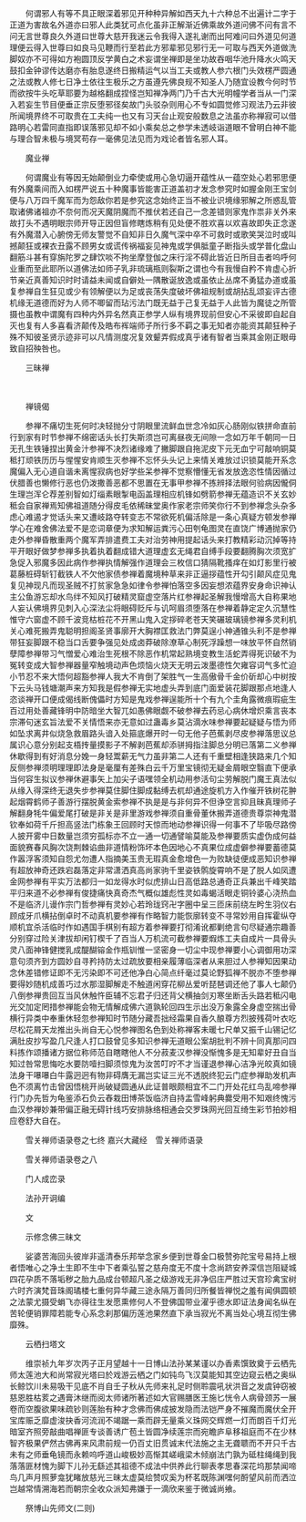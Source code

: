 <!-- { "loadSidebar": true } -->
　　何谓邪人有等不具正眼深着邪见开种种异解如西天九十六种总不出遍计二字于正道为害故名外道亦曰邪人此类犹可点化虽非正解渐近佛乘故外道问佛不问有言不问无言世尊良久外道曰世尊大慈开我迷云令我得入遂礼谢而出阿难问曰外道见何道理便云得入世尊曰如良马见鞭而行至若此方邪辈邪见邪行无一可取与西天外道做洗脚奴亦不可得如方袍圆顶反学黄白之术妄谓坐禅即是坐功故吞咽华池升降水火鸣天鼓扣金钟谬传达磨亦有胎息遂终日搬精运气以当工夫或教人参六根门头效楞严圆通之法或教人修七日净土依往生极乐之方虽遵先佛良规不知圣人乃随宜设教今何时节而欲按牛头吃草耶要为越格翻成捏怪岂知禅净两门乃千古大光明幢学者当从一门深入若妄生节目便垂正宗反堕邪径矣故门头驳杂则用心不专如圆觉修习观法乃云非彼所闻境界终不可取贵在工夫纯一也又有习天台止观安般数息之法虽亦称禅寂可以借路明心若雷同直指即误落邪见却不如小乘矣总之参学未透岐诣道眼不曾明白神不能与理合智未极与境冥苟存一毫佛见法见而为戏论者皆名邪人耳。

　　魔业禅

　　何谓魔业有等因无始颠倒业力牵使或用心急切逼开蕴性从一蕴空处心若邪思便有外魔乘间而入如楞严说五十种魔事皆能害正道盖初才发念参究时如握金刚王宝剑便与八万四千魔军而为怨敌你若是参究这念始终正当不被业识境缘邪解之所惑乱管取诸佛诸祖亦不奈何而况天魔阴魔而不推伏若还自己一念差错则家鬼作祟非关外来故打头不遇明眼宗师开导正因但盲修瞎炼稍有见处便不胜欢喜以欢喜故即失正念遂有外魔潜入心腑傍无师友警觉不自知非日久魔气深中卒不可救时或歌笑哭泣时或叫撼颠狂或裸衣丑露不顾男女或谎传祸福妄见神鬼或学俱胝童子断指头或学普化盘山翻筋斗甚有穿旃陀罗之肆饮啖不拘坐摩登伽之床行淫不碍此皆近日所目击者呜呼何业重而至此耶所以道佛法如师子乳非琉璃瓶则裂斯之谓也今有我慢自矜不肯虚心折节亲近真善知识时时请益未闻或自僻处一隅散诞放逸或虽依止丛席不勇猛办道或虽复参禅自生狂见或少有领解便以为足或丧荡失度破坏佛祖规制或胡拈乱颂妄评古德机缘无道德而好为人师不唧留而玷污法门既无益于己复无益于人此皆为魔徒之所管摄也虽教中谓魔有四种内外异名然真正参学人纵有境界现前但安心不采彼即自起自灭也复有人多喜看济颠传及皓布裈端师子所行多不羁之事无知者亦能资其颠狂种子殊不知彼圣贤示迹非可以凡情测度况复效颦弄假成真乎诸有智者当乘其金刚正眼毋致自招殃咎也。

　　三昧禅

　　

　　禅镜偈

　　参禅不痛切生死何时决轻抛分寸阴眼里流鲜血世念冷如灰心肠刚似铁拼命直前行到家有时节参禅不绵密话头长打失斯须岂可离昼夜无间隙一念如万年千朝同一日无孔生铁锤捏出黄金汁参禅不决烈诸缘难了撇脚跟自拖泥皮下元无血宁可敲响铜莫秪打顽铁历历与惺惺安肯顺生灭参禅不忘怀头头记上来情关难放过识锁莫能开系念魔偏入无心道自谐未离惺寂病也好学些呆参禅不觉察懵懂无省发放逸恣性情因循过伏腊善也懒修行恶也仍泼撒善恶都不思置在无事甲参禅不拣辨择法眼何验病因儱侗生理岂浑仑荐差别智如灯缁素眼掣电函盖理相应机锋如劈箭参禅无蕴造识不关玄妙秪会自家禅焉知佛祖道随分得皮毛依稀昧堂奥作家老宗师笑你行不到参禅念头杂多虑心难遏才觉话头来又遭岐路夺转变志不常欲死机偏活除是一条心真疑方顿发参禅学心在难舍佛法爱不是恋词章便为求知解运粪污心田刳龟图灵在直饶广博通抛家仍走外参禅昏散重两个魔军弄排遣费工夫对治劳神用提起话头来打教精彩动沉掉等持平开眼好做梦参禅多执着执着翻成错大道理虚玄无绳君自缚手段要翻腾胸次须宽扩急促入邪魔多因此病作参禅执情解强作道理会三枚信口猜隔靴搔痒在如灯影里行被葛藤桩碍斩钉截铁人不欠他家债参禅着魔境种草来非正逼拶蕴性开勾引颠风症见鬼复见神现凡而现圣贼不打贫家急急如律令参禅怕落空多因妄想浓蕴界安身命识神认主公鱼游忘却水鸟绊不知风打破精灵窟虚空落片红参禅起圣解我慢增高大自称果地人妄认佛境界见刺入心深法尘将眼碍贬斥与讥呵眉须堕落在参禅着静定定久沉慧性惟守六窗虚不顾千波竞枯桩花不开黑山鬼入定拶碎老苍天笑碾玻璃镜参禅多灵利机关心难死搬弄鬼聪明担阁圣贤事廓开大胸襟匡救法门弊莫逞小神通锥头利不是参禅带狂妄脚跟不稳当口舌要争强见处成卤莽破除潦草心制死浮躁想一味放平怀自然销孽障参禅带习气憎爱心难治生死根不除恶作机常起熟境变教生活蛇弄得死识破不为冤转变成大智参禅器量窄触境动声色烦恼火烧天无明云泼墨德性欠雍容词气多忙迫小节忍不来大悟何超豁参禅人我大不肯倒了架胜气一生高傲骨千金价斫却心中树按下云头马钱塘潮声来方知我是假参禅无实地虚头弄到底门面爱装花脚跟那点地逢人恣谈禅开口便成偈线断傀儡时方知是鬼戏参禅逞能所十个有九个圭角露微痕瑕疵生百过用处善藏锋明中防暗坐大智兀如愚佛眼觑不破参禅去药忌心病休增炽乘言丧本宗滞句迷玄旨法爱不关情悟来亦无意如过蛊毒乡莫沾滴水味参禅要起疑疑与悟为师如坠求离井似烧急救眉路头谙入处箍底爆开时一句无他子芭蕉剥尽皮参禅落思议总属识心意分别起支梧抟量摸影子不解剥芭蕉却添骈拇指注脚总分明已落第二义参禅休歇得到有好消息分娩一身轻鬻薪无气力虽非第二人还有千重壁相逢狭路来几个知反侧参禅须明理理即法身是毫厘有差殊白云千万里宝镜彻无疑金屑眼空翳直下便承当何容生拟议参禅休避事矢上加尖子语嘿领全机动用参活句尘劳解脱门魔王真法似从缘入得深终无退失步参禅莫住脚住脚成黏缚去杌却通途旋机方入作催开铁树花翀起烟霄鹤师子善游行摆脱黄金索参禅不执是是与非何异不但诤空言抑且昧真理师子解翻身牦牛偏爱尾打破是非关是非里游戏参禅须自重骨董休搬弄道德贵尊崇神鬼潜钦奉如荷千斤担高竖法门栋象王回顾时天惊而地动参禅识得一何事不了毕吸尽路傍人披开雾中日数量岂须穷孤标亦不立一通一切通譬喻莫能及参禅要质实虚伪成何益面貌赛春风胸次饶荆棘谄曲非道情粉饰坏本色因地心不真果位成虚僻参禅要蓄德莫作嚣浮客须知自怨尤勿遭人指摘美玉贵无瑕真金愈增色一为败缺徒便成恶知识参禅有超放神奇还跌宕磊落定非常潇洒真高尚家驹千里姿铁鹘旋霄响不是了脱人如凤遭金网参禅有平实万法都归一如龙得水时似虎排山日高低路总通奇正兵兼出千峰笑踏平归来道不必参禅有俊捷痛快真奇杰气概似雄彪性灵如毒蝎活眼走铜铃婆心浇热血不是临济儿谩作宗门哲参禅有灵妙心若玲珑窍卍字圈中呈三匝床前绕左盻生羽仪右顾成牙爪横拈倒卓时不动真机要参禅有作略智力能恢廓转变不寻常妙用自挥霍纵夺顺机宜杀活临时作如遇国手棋别有超方着参禅要打彻淆讹都剿绝言句尽疑通宗趣善分别穿过险关津拔却闲钉楔千了百当人万机流可截参禅要煆炼工夫自成片一具骨头灵八面神锋健搅乳成醍醐镕金作瓶钏惟一坚密身一切尘中现参禅要小心调御用功深意句须齐到方圆妙自寻矜持防太过疏放要相亲履薄临深者从来胆过人参禅知因果动念休差错修证即不无污染即不可还他净白心简点纤毫过莫论野狐禅不脱亦不堕参禅要得妙随机成善巧过水那湿脚解走不触道闲穿花柳丛爱听琵琶调还他了事人七颠仍八倒参禅贵回互当风休触忤臣辅不忘君子归还背父横抽剑刃寒坐断舌头路若秪闪电光交加定罔措参禅能会物无情解成佛六道孰轮回四生示出没万象露全身虚空揣出骨横行异类中奉重休轻忽参禅知时节随分藏吾拙经霜果自香久酿尊方烈披残荷叶衣吃尽松花屑天龙推出头尚自无心悦参禅图名色到处称禅客未暖七尺单又振千山锡记忆满肚皮抄写盈几尺逢人打口鼓曾见多知识参禅无道眼公案胡批判不辨十同真那问四料拣作颂播诸方据位称师范自瞎瞎他人不分菽麦汉参禅没惭愧多是无知辈好丑自当知过咎常思悔吃水要防噎扫脚须惊鬼为汝苦叮咛不才当谨退参禅心洁净光皎真如镜法身干嚗嚗白牛露迥迥有物非碍膺无漏岂实证三光不透脱终犯云门症参禅助发机声色不须离竹击曾因悟桃开尚破疑圆通从此证普眼颇相宜不二门开处花红鸟乱啼参禅行门办先哲为龟鉴添石负云舂栽田博茶饭临济自持盂雪峰躬典爨受用不知艰终愧污血汉参禅妙兼带偏正融无碍针线巧安排脉络相通会交罗珠网光回互绮生彩节拍妙相应卷舒大自在。

　　雪关禅师语录卷之七终
嘉兴大藏经　雪关禅师语录


　　雪关禅师语录卷之八

　　门人成峦录

　　法孙开诇编

　　文

　　示修念佛三昧文

　　娑婆苦海回头彼岸非遥清泰乐邦举念家乡便到世尊金口极赞弥陀宝号易持上根者悟唯心之净土生即不生中下者乘弘誓之慈舟度无不度十念尚跻安养深信岂阻疑城四花孕质不落垢秽之胎九品成台顿超凡圣之级游戏无非净侣庄严胜过天宫珍禽宝树六时齐演梵音珠阁璚楼七重何异华藏三途永隔万善同归所餐皆禅悦之羞有闻俱圆顿之法蒙尤摄受蜎飞亦得往生发愿熏修何人不登佛国带业濯乎德水即证法身闻名纵在苦轮便销罪障若能专心系念刹那偏历莲池果然直下承当寂光不离当处心境互彻生佛靡殊。

　　云栖扫塔文

　　维崇祯九年岁次丙子正月望越十一日博山法孙某某谨以办香素馔致奠于云栖先师太莲池大和尚常寂光塔曰於戏游云栖之门如钝鸟飞汉莫能知其空边窥云栖之奥纵长鲸饮川未易吸干见底不肖自壬子秋从先师来礼足时侧聆震吼状洪音之发虞钟窃被慈恩胜枯荄之遇膏沐继而阅太师诸所著述如大官赐膳医王施匕恍令人病骨颈苏一展卷而空腹欲果味疏钞则莲胎有种才念佛而佛成披发隐而法铠严身不摧魔而魔伏全开宝库赈乏靡虚浚抉香河流润不竭踞一乘而辟无量乘义珠网交辉燃一灯而朗百千灯光暗室齐照旁敲曲唱禅匪专谈善诱广苞土皆圆净续莲宗而宛瞻庐阜移祖庭而不在少林智齐极果俨然古佛再来风肃前规一仍百丈旧贯诚末代法施之主无聋聩而不开只千古未有之师垂龟镜而永赖呜呼道山峻极妙高惭其嵯峨梁木倾崩法门孰为砥柱绳绳到我落落匪材愧为脚下儿孙无繇述其祖德不成法中供养此行聊表孝思春深花坞那禁闻啼鸟几声月照萝龛犹睹放慈光三昧太虚莫绘赞叹奚为杯茗既陈渊嘿何酹望风前而洒泣岂越常情溯海若而朝宗全收众派知弗嫌于一滴欣来鉴于微诚尚飨。

　　祭博山先师文(二则)

